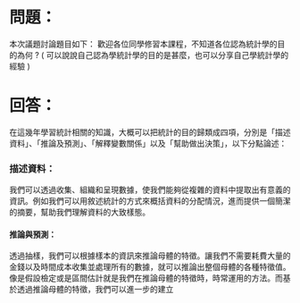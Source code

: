 # 問題：
本次議題討論題目如下：
歡迎各位同學修習本課程，不知道各位認為統計學的目的為何 ?
( 可以說說自己認為學統計學的目的是甚麼，也可以分享自己學統計學的經驗 )

# 回答：

在這幾年學習統計相關的知識，大概可以把統計的目的歸類成四項，分別是「描述資料」、「推論及預測」、「解釋變數關係」以及「幫助做出決策」，以下分點論述：

### 描述資料：
我們可以透過收集、組織和呈現數據，使我們能夠從複雜的資料中提取出有意義的資訊。例如我們可以用敘述統計的方式來概括資料的分配情況，進而提供一個簡潔的摘要，幫助我們理解資料的大致樣態。

#### 推論與預測：
透過抽樣，我們可以根據樣本的資訊來推論母體的特徵。讓我們不需要耗費大量的金錢以及時間成本收集並處理所有的數據，就可以推論出整個母體的各種特徵值。像是假設檢定或是區間估計就是我們在推論母體的特徵時，時常運用的方法。而基於透過推論母體的特徵，我們可以進一步的建立